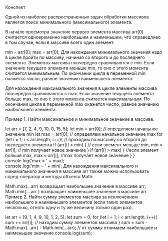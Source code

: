 Конспект

Одной из наиболее распространенных задач обработки массивов является поиск минимального (максимального) элемента.

В начале просмотра значение первого элемента массива arr[0] считается одновременно наибольшим и наименьшим, что справедливо в том случае, если в массиве всего один элемент:

min = arr[0];
max = arr[0];
Для нахождения минимального значения надо в цикле пройти по массиву, начиная со второго и до последнего элемента. Элементы массива поочередно сравниваются с min. Если значение текущего элемента меньше min, то оно с этого момента считается минимальным. По окончании цикла в переменной min окажется число, равное значению наименьшего элемента.

Для нахождения максимального значения в цикле элементы массива поочередно сравниваются с max. Если значение текущего элемента больше max, то оно с этого момента считается максимальным. По окончании цикла в переменной max окажется число, равное значению наибольшего элемента.

Пример 1. Найти максимальное и минимальное значение в массиве.

let arr = [7, 2, 4, 9, 10, 0, 15, 5];
let min = arr[0];                     // определяем начальное значение min
let max = arr[0];                     // определяем начальное значение max
for (let i = 1; i < arr.length; i++){ // проходим по массиву со второго до последнего элемента
  if (arr[i] < min) {                 // если элемент меньше min,
    min = arr[i];                     // min получает новое значение
  }
  if (arr[i] > max) {                 //если элемент больше  max,
    max = arr[i];                     //max получает новое значение
  }
}
console.log('max = ' + max);  
console.log('min = ' + min);
Для нахождения максимального и минимального значения в массиве arr также можно использовать спред-оператор и методы объекта Math:

Math.max(...arr) возвращает наибольшее значение в массиве arr;
Math.min(... arr ) возвращает наименьшее значение в массиве arr.
Пример 2. Найти сумму элементов массива за исключением наибольшего и наименьшего элементов (если таких элементов несколько, отнять одну и ту же величину только один раз).

let arr = [9, 1, 4, 9, 10, 1, 2, 5];
let sum = 0;
for (let i = 1; i < arr.length; i++){
     sum += arr[i];                               // находим сумму элементов массива 
}
sum = sum - Math.max(...arr) - Math.min(...arr); // от суммы отнимаем наибольшее и наименьшее значение
console.log(sum);
